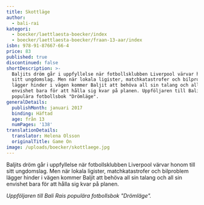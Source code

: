 ```yaml
---
title: Skottläge
author:
  - bali-rai
kategori:
  - boecker/laettlaesta-boecker/index
  - boecker/laettlaesta-boecker/fraan-13-aar/index
isbn: 978-91-87667-66-4
price: 83
published: true
discontinued: false
shortDescription: >-
  Baljits dröm går i uppfyllelse när fotbollsklubben Liverpool värvar honom till
  sitt ungdomslag. Men när lokala ligister, matchkatastrofer och bilproblem
  lägger hinder i vägen kommer Baljit att behöva all sin talang och all sin
  envishet bara för att hålla sig kvar på planen. Uppföljaren till Bali Rais
  populära fotbolls­bok "Drömläge".
generalDetails:
  publishMonth: januari 2017
  binding: Häftad
  age: från 13
  numPages: '138'
translationDetails:
  translator: Helena Olsson
  originalTitle: Game On
image: /uploads/boecker/skottlaege.jpg
---
```

Baljits dröm går i uppfyllelse när fotbollsklubben Liverpool värvar honom till sitt ungdomslag. Men när lokala ligister, matchkatastrofer och bilproblem lägger hinder i vägen kommer Baljit att behöva all sin talang och all sin envishet bara för att hålla sig kvar på planen.

_Uppföljaren till Bali Rais populära fotbolls­bok "Drömläge"._
